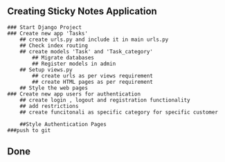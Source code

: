 ## Creating Sticky Notes Application
    ### Start Django Project
    ### Create new app 'Tasks'
        ## create urls.py and include it in main urls.py
        ## Check index routing
        ## create models 'Task' and 'Task_category'
            ## Migrate databases
            ## Register models in admin 
        ## Setup views.py 
            ## create urls as per views requirement
            ## create HTML pages as per requirement
        ## Style the web pages
    ### Create new app users for authentication
        ## create login , logout and registration functionality
        ## add restrictions
        ## create funcitonali as specific category for specific customer

        ##Style Authentication Pages
    ###push to git
## Done
